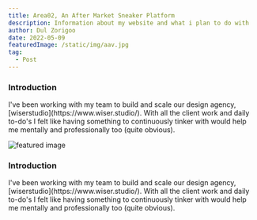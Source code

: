 ```yaml
---
title: Area02, An After Market Sneaker Platform
description: Information about my website and what i plan to do with
author: Dul Zorigoo
date: 2022-05-09
featuredImage: /static/img/aav.jpg
tag:
  - Post
---
```


<!-- Title -->
<h3 class="text-xl font-medium text-white mx-auto max-w-lg mb-2">
  Introduction
</h3>
<!-- Text -->
<p class="mx-auto max-w-lg mb-16">
  I've been working with my team to build and scale our design agency, [wiserstudio](https://www.wiser.studio/). With all the client work and daily to-do's I felt like having something to continuously tinker with would help me mentally and professionally too (quite obvious).
</p>

<div class="flex w-full justify-center mb-32">
  <img src="/static/img/aav.jpg" alt="featured image" class="rounded-xl w-full max-w-5xl">
</div>

<!-- Title -->
<h3 class="text-xl font-medium text-white mx-auto max-w-lg mb-2">
  Introduction
</h3>
<!-- Text -->
<p class="mx-auto max-w-lg mb-16">
  I've been working with my team to build and scale our design agency, [wiserstudio](https://www.wiser.studio/). With all the client work and daily to-do's I felt like having something to continuously tinker with would help me mentally and professionally too (quite obvious).
</p>